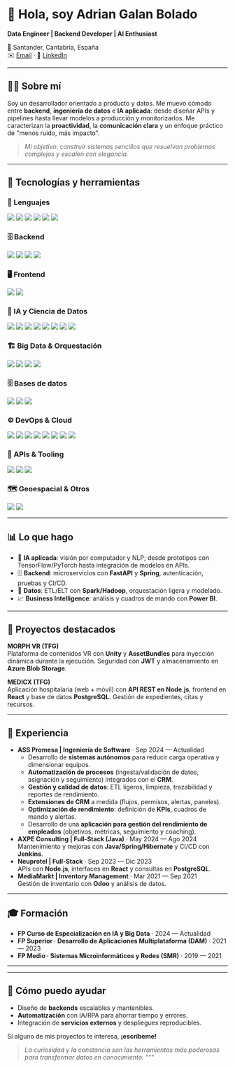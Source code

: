 # 👋 Hola, soy **Adrian Galan Bolado**

**Data Engineer | Backend Developer | AI Enthusiast**

📍 Santander, Cantabria, España  
✉️ [Email](mailto:tu_email@ejemplo.com) · 🔗 [LinkedIn](https://www.linkedin.com/in/TU-USUARIO)

---

## 🧑‍💻 Sobre mí
Soy un desarrollador orientado a producto y datos. Me muevo cómodo entre **backend**, **ingeniería de datos** e **IA aplicada**: desde diseñar APIs y pipelines hasta llevar modelos a producción y monitorizarlos. Me caracterizan la **proactividad**, la **comunicación clara** y un enfoque práctico de "menos ruido, más impacto".

> _Mi objetivo: construir sistemas sencillos que resuelvan problemas complejos y escalen con elegancia._

---

## 🚀 Tecnologías y herramientas
### 🧩 Lenguajes
<div align="left">
<img src="https://img.shields.io/badge/Python-3776AB?logo=python&logoColor=white" />
<img src="https://img.shields.io/badge/Java-007396?logo=java&logoColor=white" />
<img src="https://img.shields.io/badge/JavaScript-F7DF1E?logo=javascript&logoColor=black" />
<img src="https://img.shields.io/badge/TypeScript-3178C6?logo=typescript&logoColor=white" />
<img src="https://img.shields.io/badge/SQL-003B57?logo=postgresql&logoColor=white" />
<img src="https://img.shields.io/badge/Bash-4EAA25?logo=gnubash&logoColor=white" />
</div>

### 🗄️ Backend
<div align="left">
<img src="https://img.shields.io/badge/FastAPI-009688?logo=fastapi&logoColor=white" />
<img src="https://img.shields.io/badge/Spring-6DB33F?logo=spring&logoColor=white" />
<img src="https://img.shields.io/badge/Node.js-339933?logo=nodedotjs&logoColor=white" />
<img src="https://img.shields.io/badge/Express.js-000000?logo=express&logoColor=white" />
</div>

### 🖥️ Frontend
<div align="left">
<img src="https://img.shields.io/badge/React-20232A?logo=react&logoColor=61DAFB" />
<img src="https://img.shields.io/badge/Angular-DD0031?logo=angular&logoColor=white" />
</div>

### 🤖 IA y Ciencia de Datos
<div align="left">
<img src="https://img.shields.io/badge/TensorFlow-FF6F00?logo=tensorflow&logoColor=white" />
<img src="https://img.shields.io/badge/PyTorch-EE4C2C?logo=pytorch&logoColor=white" />
<img src="https://img.shields.io/badge/scikit--learn-F7931E?logo=scikitlearn&logoColor=white" />
<img src="https://img.shields.io/badge/OpenCV-5C3EE8?logo=opencv&logoColor=white" />
<img src="https://img.shields.io/badge/Pandas-150458?logo=pandas&logoColor=white" />
<img src="https://img.shields.io/badge/NumPy-013243?logo=numpy&logoColor=white" />
<img src="https://img.shields.io/badge/OpenAI-412991?logo=openai&logoColor=white" />
<img src="https://img.shields.io/badge/Power%20BI-F2C811?logo=powerbi&logoColor=black" />
</div>

### 🏗️ Big Data & Orquestación
<div align="left">
<img src="https://img.shields.io/badge/Spark-E25A1C?logo=apachespark&logoColor=white" />
<img src="https://img.shields.io/badge/Hadoop-66CCFF?logo=apache&logoColor=black" />
<img src="https://img.shields.io/badge/Kafka-231F20?logo=apachekafka&logoColor=white" />
<img src="https://img.shields.io/badge/Airflow-017CEE?logo=apacheairflow&logoColor=white" />
</div>

### 🗄️ Bases de datos
<div align="left">
<img src="https://img.shields.io/badge/PostgreSQL-4169E1?logo=postgresql&logoColor=white" />
<img src="https://img.shields.io/badge/MongoDB-47A248?logo=mongodb&logoColor=white" />
<img src="https://img.shields.io/badge/Redis-DC382D?logo=redis&logoColor=white" />
</div>

### ⚙️ DevOps & Cloud
<div align="left">
<img src="https://img.shields.io/badge/Docker-2496ED?logo=docker&logoColor=white" />
<img src="https://img.shields.io/badge/GitHub%20Actions-181717?logo=githubactions&logoColor=white" />
<img src="https://img.shields.io/badge/Jenkins-D24939?logo=jenkins&logoColor=white" />
<img src="https://img.shields.io/badge/Terraform-7B42BC?logo=terraform&logoColor=white" />
<img src="https://img.shields.io/badge/AWS-232F3E?logo=amazonaws&logoColor=white" />
<img src="https://img.shields.io/badge/Azure-0078D4?logo=microsoftazure&logoColor=white" />
<img src="https://img.shields.io/badge/Linux-FCC624?logo=linux&logoColor=black" />
<img src="https://img.shields.io/badge/Git-F05032?logo=git&logoColor=white" />
</div>

### 🧪 APIs & Tooling
<div align="left">
<img src="https://img.shields.io/badge/OpenAPI-6BA539?logo=openapiinitiative&logoColor=white" />
<img src="https://img.shields.io/badge/Postman-FF6C37?logo=postman&logoColor=white" />
<img src="https://img.shields.io/badge/JWT-000000?logo=jsonwebtokens&logoColor=white" />
</div>

### 🗺️ Geoespacial & Otros
<div align="left">
<img src="https://img.shields.io/badge/ArcGIS-1F2635?logo=esri&logoColor=white" />
<img src="https://img.shields.io/badge/Unity-000000?logo=unity&logoColor=white" />
</div>


---

## 📊 Lo que hago
- 🧠 **IA aplicada**: visión por computador y NLP; desde prototipos con TensorFlow/PyTorch hasta integración de modelos en APIs.  
- 🗄️ **Backend**: microservicios con **FastAPI** y **Spring**, autenticación, pruebas y CI/CD.  
- 🧹 **Datos**: ETL/ELT con **Spark/Hadoop**, orquestación ligera y modelado.  
- 📈 **Business Intelligence**: análisis y cuadros de mando con **Power BI**.  

---

## 🧪 Proyectos destacados
**MORPH VR (TFG)**  
Plataforma de contenidos VR con **Unity** y **AssetBundles** para inyección dinámica durante la ejecución. Seguridad con **JWT** y almacenamiento en **Azure Blob Storage**.

**MEDICX (TFG)**  
Aplicación hospitalaria (web + móvil) con **API REST en Node.js**, frontend en **React** y base de datos **PostgreSQL**. Gestión de expedientes, citas y recursos.

---

## 💼 Experiencia
- **ASS Promesa | Ingeniería de Software** · Sep 2024 — Actualidad  
  - Desarrollo de **sistemas autónomos** para reducir carga operativa y dimensionar equipos.  
  - **Automatización de procesos** (ingesta/validación de datos, asignación y seguimiento) integrados con el **CRM**.  
  - **Gestión y calidad de datos**: ETL ligeros, limpieza, trazabilidad y reportes de rendimiento.  
  - **Extensiones de CRM** a medida (flujos, permisos, alertas, paneles).  
  - **Optimización de rendimiento**: definición de **KPIs**, cuadros de mando y alertas.  
  - Desarrollo de una **aplicación para gestión del rendimiento de empleados** (objetivos, métricas, seguimiento y coaching).  
- **AXPE Consulting | Full‑Stack (Java)** · May 2024 — Ago 2024  
  Mantenimiento y mejoras con **Java/Spring/Hibernate** y CI/CD con **Jenkins**.
- **Neuprotel | Full‑Stack** · Sep 2023 — Dic 2023  
  APIs con **Node.js**, interfaces en **React** y consultas en **PostgreSQL**.
- **MediaMarkt | Inventory Management** · Mar 2021 — Sep 2021  
  Gestión de inventario con **Odoo** y análisis de datos.


---

## 🎓 Formación
- **FP Curso de Especialización en IA y Big Data** · 2024 — Actualidad  
- **FP Superior · Desarrollo de Aplicaciones Multiplataforma (DAM)** · 2021 — 2023  
- **FP Medio · Sistemas Microinformáticos y Redes (SMR)** · 2019 — 2021  

---



---

## 🤝 Cómo puedo ayudar
- Diseño de **backends** escalables y mantenibles.  
- **Automatización** con IA/RPA para ahorrar tiempo y errores.  
- Integración de **servicios externos** y despliegues reproducibles.

Si alguno de mis proyectos te interesa, **¡escríbeme!**

> _La curiosidad y la constancia son las herramientas más poderosas para transformar datos en conocimiento._
"""



<!--
**byMoPS22/byMoPS22** is a ✨ _special_ ✨ repository because its `README.md` (this file) appears on your GitHub profile.

Here are some ideas to get you started:

- 🔭 I’m currently working on ...
- 🌱 I’m currently learning ...
- 👯 I’m looking to collaborate on ...
- 🤔 I’m looking for help with ...
- 💬 Ask me about ...
- 📫 How to reach me: ...
- 😄 Pronouns: ...
- ⚡ Fun fact: ...
-->
